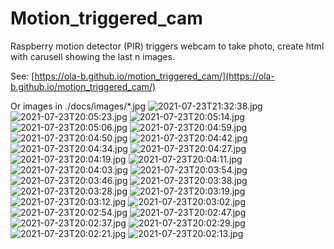 # Motion_triggered_cam
Raspberry motion detector (PIR) triggers webcam to take photo, create html with carusell showing the last n images.

See: [https://ola-b.github.io/motion_triggered_cam/](https://ola-b.github.io/motion_triggered_cam/)


Or images in ./docs/images/*.jpg
![2021-07-23T21:32:38.jpg](https://github.com/Ola-B/motion_triggered_cam/blob/main/docs/images/2021-07-23T21:32:38.jpg "2021-07-23T21:32:38.jpg")
![2021-07-23T20:05:23.jpg](https://github.com/Ola-B/motion_triggered_cam/blob/main/docs/images/2021-07-23T20:05:23.jpg "2021-07-23T20:05:23.jpg")
![2021-07-23T20:05:14.jpg](https://github.com/Ola-B/motion_triggered_cam/blob/main/docs/images/2021-07-23T20:05:14.jpg "2021-07-23T20:05:14.jpg")
![2021-07-23T20:05:06.jpg](https://github.com/Ola-B/motion_triggered_cam/blob/main/docs/images/2021-07-23T20:05:06.jpg "2021-07-23T20:05:06.jpg")
![2021-07-23T20:04:59.jpg](https://github.com/Ola-B/motion_triggered_cam/blob/main/docs/images/2021-07-23T20:04:59.jpg "2021-07-23T20:04:59.jpg")
![2021-07-23T20:04:50.jpg](https://github.com/Ola-B/motion_triggered_cam/blob/main/docs/images/2021-07-23T20:04:50.jpg "2021-07-23T20:04:50.jpg")
![2021-07-23T20:04:42.jpg](https://github.com/Ola-B/motion_triggered_cam/blob/main/docs/images/2021-07-23T20:04:42.jpg "2021-07-23T20:04:42.jpg")
![2021-07-23T20:04:34.jpg](https://github.com/Ola-B/motion_triggered_cam/blob/main/docs/images/2021-07-23T20:04:34.jpg "2021-07-23T20:04:34.jpg")
![2021-07-23T20:04:27.jpg](https://github.com/Ola-B/motion_triggered_cam/blob/main/docs/images/2021-07-23T20:04:27.jpg "2021-07-23T20:04:27.jpg")
![2021-07-23T20:04:19.jpg](https://github.com/Ola-B/motion_triggered_cam/blob/main/docs/images/2021-07-23T20:04:19.jpg "2021-07-23T20:04:19.jpg")
![2021-07-23T20:04:11.jpg](https://github.com/Ola-B/motion_triggered_cam/blob/main/docs/images/2021-07-23T20:04:11.jpg "2021-07-23T20:04:11.jpg")
![2021-07-23T20:04:03.jpg](https://github.com/Ola-B/motion_triggered_cam/blob/main/docs/images/2021-07-23T20:04:03.jpg "2021-07-23T20:04:03.jpg")
![2021-07-23T20:03:54.jpg](https://github.com/Ola-B/motion_triggered_cam/blob/main/docs/images/2021-07-23T20:03:54.jpg "2021-07-23T20:03:54.jpg")
![2021-07-23T20:03:46.jpg](https://github.com/Ola-B/motion_triggered_cam/blob/main/docs/images/2021-07-23T20:03:46.jpg "2021-07-23T20:03:46.jpg")
![2021-07-23T20:03:38.jpg](https://github.com/Ola-B/motion_triggered_cam/blob/main/docs/images/2021-07-23T20:03:38.jpg "2021-07-23T20:03:38.jpg")
![2021-07-23T20:03:28.jpg](https://github.com/Ola-B/motion_triggered_cam/blob/main/docs/images/2021-07-23T20:03:28.jpg "2021-07-23T20:03:28.jpg")
![2021-07-23T20:03:19.jpg](https://github.com/Ola-B/motion_triggered_cam/blob/main/docs/images/2021-07-23T20:03:19.jpg "2021-07-23T20:03:19.jpg")
![2021-07-23T20:03:12.jpg](https://github.com/Ola-B/motion_triggered_cam/blob/main/docs/images/2021-07-23T20:03:12.jpg "2021-07-23T20:03:12.jpg")
![2021-07-23T20:03:02.jpg](https://github.com/Ola-B/motion_triggered_cam/blob/main/docs/images/2021-07-23T20:03:02.jpg "2021-07-23T20:03:02.jpg")
![2021-07-23T20:02:54.jpg](https://github.com/Ola-B/motion_triggered_cam/blob/main/docs/images/2021-07-23T20:02:54.jpg "2021-07-23T20:02:54.jpg")
![2021-07-23T20:02:47.jpg](https://github.com/Ola-B/motion_triggered_cam/blob/main/docs/images/2021-07-23T20:02:47.jpg "2021-07-23T20:02:47.jpg")
![2021-07-23T20:02:37.jpg](https://github.com/Ola-B/motion_triggered_cam/blob/main/docs/images/2021-07-23T20:02:37.jpg "2021-07-23T20:02:37.jpg")
![2021-07-23T20:02:29.jpg](https://github.com/Ola-B/motion_triggered_cam/blob/main/docs/images/2021-07-23T20:02:29.jpg "2021-07-23T20:02:29.jpg")
![2021-07-23T20:02:21.jpg](https://github.com/Ola-B/motion_triggered_cam/blob/main/docs/images/2021-07-23T20:02:21.jpg "2021-07-23T20:02:21.jpg")
![2021-07-23T20:02:13.jpg](https://github.com/Ola-B/motion_triggered_cam/blob/main/docs/images/2021-07-23T20:02:13.jpg "2021-07-23T20:02:13.jpg")
